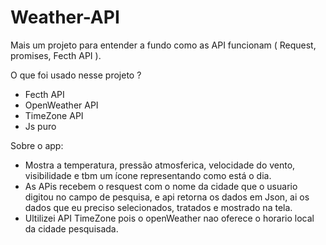 # Weather-API
Mais um projeto para entender a fundo como as API funcionam ( Request, promises, Fecth API ).

O que foi usado nesse projeto ?
- Fecth API
- OpenWeather API
- TimeZone API
- Js puro

Sobre o app: 
- Mostra a temperatura, pressão atmosferica, velocidade do vento, visibilidade e tbm um ícone representando como está o dia.
- As APis recebem o resquest com o nome da cidade que o usuario digitou no campo de pesquisa, e api retorna os dados em Json, ai os dados que eu preciso
selecionados, tratados e mostrado na tela.
- Ultilizei API TimeZone pois o openWeather nao oferece o horario local da cidade pesquisada.

